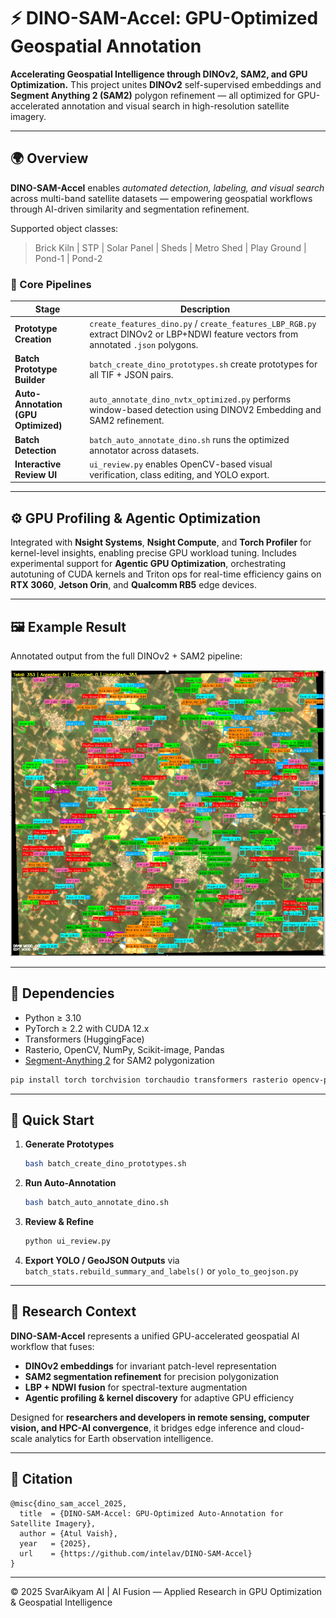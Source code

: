 # ⚡ DINO-SAM-Accel: GPU-Optimized Geospatial Annotation

**Accelerating Geospatial Intelligence through DINOv2, SAM2, and GPU Optimization.**
This project unites **DINOv2** self-supervised embeddings and **Segment Anything 2 (SAM2)** polygon refinement — all optimized for GPU-accelerated annotation and visual search in high-resolution satellite imagery.

---

## 🌍 Overview

**DINO-SAM-Accel** enables *automated detection, labeling, and visual search* across multi-band satellite datasets — empowering geospatial workflows through AI-driven similarity and segmentation refinement.

Supported object classes:

> Brick Kiln | STP | Solar Panel | Sheds | Metro Shed | Play Ground | Pond-1 | Pond-2

### 🔹 Core Pipelines

| Stage                               | Description                                                                                                                          |
| ----------------------------------- | ------------------------------------------------------------------------------------------------------------------------------------ |
| **Prototype Creation**              | `create_features_dino.py` / `create_features_LBP_RGB.py` extract DINOv2 or LBP+NDWI feature vectors from annotated `.json` polygons. |
| **Batch Prototype Builder**         | `batch_create_dino_prototypes.sh` create prototypes for all TIF + JSON pairs.                                             |
| **Auto-Annotation (GPU Optimized)** | `auto_annotate_dino_nvtx_optimized.py` performs window-based detection using DINOV2 Embedding and SAM2 refinement.  |
| **Batch Detection**                 | `batch_auto_annotate_dino.sh` runs the optimized annotator across datasets.                                                          |
| **Interactive Review UI**           | `ui_review.py` enables OpenCV-based visual verification, class editing, and YOLO export.                                             |

---

## ⚙️ GPU Profiling & Agentic Optimization

Integrated with **Nsight Systems**, **Nsight Compute**, and **Torch Profiler** for kernel-level insights, enabling precise GPU workload tuning.
Includes experimental support for **Agentic GPU Optimization**, orchestrating autotuning of CUDA kernels and Triton ops for real-time efficiency gains on **RTX 3060**, **Jetson Orin**, and **Qualcomm RB5** edge devices.

---

## 🖼️ Example Result

Annotated output from the full DINOv2 + SAM2 pipeline:

<p align="center">
  <img src="results/sat_det.png" alt="Annotated Satellite Detection Result" width="720">
</p>

---

## 🧩 Dependencies

* Python ≥ 3.10
* PyTorch ≥ 2.2 with CUDA 12.x
* Transformers (HuggingFace)
* Rasterio, OpenCV, NumPy, Scikit-image, Pandas
* [Segment-Anything 2](https://github.com/facebookresearch/segment-anything-2) for SAM2 polygonization

```bash
pip install torch torchvision torchaudio transformers rasterio opencv-python scikit-image pandas tqdm shapely
```

---

## 🚀 Quick Start

1. **Generate Prototypes**

   ```bash
   bash batch_create_dino_prototypes.sh
   ```
2. **Run Auto-Annotation**

   ```bash
   bash batch_auto_annotate_dino.sh
   ```
3. **Review & Refine**

   ```bash
   python ui_review.py
   ```
4. **Export YOLO / GeoJSON Outputs**
   via `batch_stats.rebuild_summary_and_labels()` or `yolo_to_geojson.py`

---

## 🧠 Research Context

**DINO-SAM-Accel** represents a unified GPU-accelerated geospatial AI workflow that fuses:

* **DINOv2 embeddings** for invariant patch-level representation
* **SAM2 segmentation refinement** for precision polygonization
* **LBP + NDWI fusion** for spectral-texture augmentation
* **Agentic profiling & kernel discovery** for adaptive GPU efficiency

Designed for **researchers and developers in remote sensing, computer vision, and HPC-AI convergence**, it bridges edge inference and cloud-scale analytics for Earth observation intelligence.

---

## 📄 Citation

```
@misc{dino_sam_accel_2025,
  title  = {DINO-SAM-Accel: GPU-Optimized Auto-Annotation for Satellite Imagery},
  author = {Atul Vaish},
  year   = {2025},
  url    = {https://github.com/intelav/DINO-SAM-Accel}
}
```

---

© 2025 SvarAikyam AI | AI Fusion — Applied Research in GPU Optimization & Geospatial Intelligence

